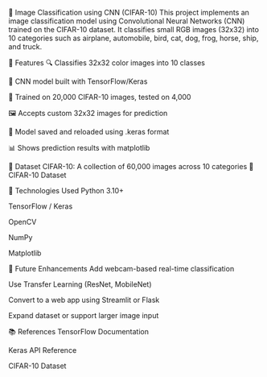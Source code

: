 🧠 Image Classification using CNN (CIFAR-10)
This project implements an image classification model using Convolutional Neural Networks (CNN) trained on the CIFAR-10 dataset. It classifies small RGB images (32x32) into 10 categories such as airplane, automobile, bird, cat, dog, frog, horse, ship, and truck.

📌 Features
🔍 Classifies 32x32 color images into 10 classes

🧠 CNN model built with TensorFlow/Keras

💾 Trained on 20,000 CIFAR-10 images, tested on 4,000

🖼️ Accepts custom 32x32 images for prediction

💾 Model saved and reloaded using .keras format

📊 Shows prediction results with matplotlib

📂 Dataset
CIFAR-10: A collection of 60,000 images across 10 categories
🔗 CIFAR-10 Dataset

🧰 Technologies Used
Python 3.10+

TensorFlow / Keras

OpenCV

NumPy

Matplotlib

🏁 Future Enhancements
Add webcam-based real-time classification

Use Transfer Learning (ResNet, MobileNet)

Convert to a web app using Streamlit or Flask

Expand dataset or support larger image input

📚 References
TensorFlow Documentation

Keras API Reference

CIFAR-10 Dataset




